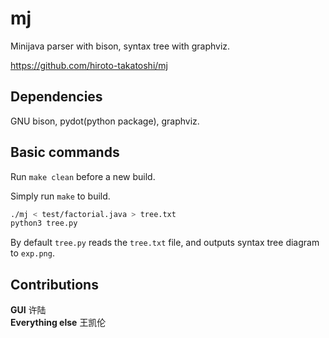 # mj

Minijava parser with bison, syntax tree with graphviz. </br>

https://github.com/hiroto-takatoshi/mj 

## Dependencies

GNU bison, pydot(python package), graphviz.

## Basic commands

Run ``` make clean ``` before a new build. </br>

Simply run ```make``` to build. </br>

```bash
./mj < test/factorial.java > tree.txt
python3 tree.py
```
By default ```tree.py``` reads the ```tree.txt``` file, and outputs syntax tree diagram to ```exp.png```.

## Contributions

__GUI__ 许陆 </br>
__Everything else__ 王凯伦 </br>
